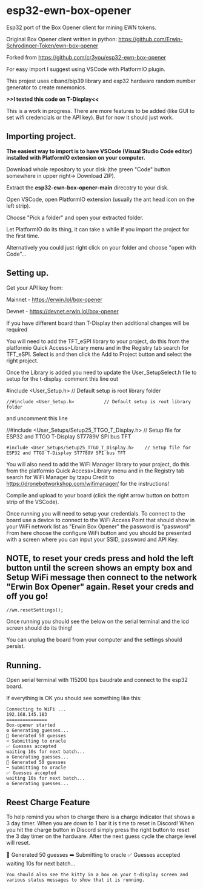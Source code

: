 # esp32-ewn-box-opener
Esp32 port of the Box Opener client for mining EWN tokens.

Original Box Opener client written in python: https://github.com/Erwin-Schrodinger-Token/ewn-box-opener

Forked from https://github.com/cr3you/esp32-ewn-box-opener 

For easy import I suggest using VSCode with PlatformIO plugin.

This projest uses ciband/bip39 library and esp32 hardware random number generator to create mnemonics.

**>>I tested this code on T-Display<<**

This is a work in progress. There are more features to be added (like GUI to set wifi credencials or the API key).
But for now it should just work.

## Importing project.
**The easiest way to import is to have VSCode (Visual Studio Code editor) installed with PlatformIO extension on your computer.**

Download whole repository to your disk (the green "Code" button somewhere in upper right-> Download ZIP).

Extract the **esp32-ewn-box-opener-main** direcotry to your disk.

Open VSCode, open PlatformIO extension (usually the ant head icon on the left strip).

Choose "Pick a folder" and open your extracted folder.

Let PlatformIO do its thing, it can take a while if you import the project for the first time.

Alternatively you could just right click on your folder and choose "open with Code"...

## Setting up.
Get your API key from:

Mainnet - https://erwin.lol/box-opener

Devnet - https://devnet.erwin.lol/box-opener

If you have different board than T-Display then additional changes will be required

You will need to add the TFT_eSPI library to your project, do this from the platformio Quick Access>Library menu and in
the Registry tab search for TFT_eSPI. Select is and then click the Add to Project button and select the right project.

Once the Library is added you need to update the User_SetupSelect.h file to setup for the t-display.
comment this line out

#include <User_Setup.h>           // Default setup is root library folder

```
//#include <User_Setup.h>           // Default setup is root library folder
``````
and uncomment this line

//#include <User_Setups/Setup25_TTGO_T_Display.h>    // Setup file for ESP32 and TTGO T-Display ST7789V SPI bus TFT

```
#include <User_Setups/Setup25_TTGO_T_Display.h>    // Setup file for ESP32 and TTGO T-Display ST7789V SPI bus TFT
``````
You will also need to add the WiFi Manager library to your project, do this from the platformio Quick Access>Library menu and in
the Registry tab search for WiFi Manager by tzapu
Credit to https://dronebotworkshop.com/wifimanager/ for the instructions!

Compile and upload to your board (click the right arrow button on bottom strip of the VSCode).

Once running you will need to setup your credentials. To connect to the board use a device to connect to the WiFi Access Point that should show in your WiFi network list as "Erwin Box Opener" the password is "password"
From here choose the configure WiFi button and you should be presented with a screen where you can input your SSID, password and API Key.
## NOTE, to reset your creds press and hold the left button until the screen shows an empty box and Setup WiFi message then connect to the network "Erwin Box Opener" again. Reset your creds and off you go!
```
//wm.resetSettings();
``````
Once running you should see the below on the serial terminal and the lcd screen should do its thing!

You can unplug the board from your computer and the settings should persist.

## Running.
Open serial terminal with 115200 bps baudrate and connect to the esp32 board.

If everything is OK you should see something like this:
```
Connecting to WiFi ...
192.168.145.183
===============
Box-opener started
⚙️ Generating guesses...
🔑️ Generated 50 guesses
➡️ Submitting to oracle
✅ Guesses accepted
waiting 10s for next batch...
⚙️ Generating guesses...
🔑️ Generated 50 guesses
➡️ Submitting to oracle
✅ Guesses accepted
waiting 10s for next batch...
⚙️ Generating guesses...
``````

## Reest Charge Feature
To help remind you when to charge there is a charge indicator that shows a 3 day timer. When you are down to 1 bar it is time to reset in Discord! When you hit the charge button in Discord simply press the right button to reset the 3 day timer on the hardware. After the next guess cycle the charge level will reset. 

🔑️ Generated 50 guesses
➡️ Submitting to oracle
✅ Guesses accepted
waiting 10s for next batch...
```
You should also see the kitty in a box on your t-display screen and various status messages to show that it is running.
